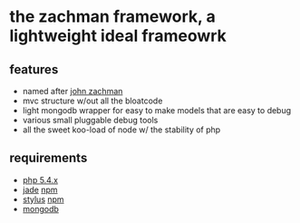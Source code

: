 # the zachman framework, a lightweight ideal frameowrk

## features
* named after [john zachman](http://en.wikipedia.org/wiki/John_Zachman)
* mvc structure w/out all the bloatcode
* light mongodb wrapper for easy to make models that are easy to debug
* various small pluggable debug tools
* all the sweet koo-load of node w/ the stability of php

## requirements
* [php 5.4.x](http://www.php.net/downloads.php)
* [jade](http://naltatis.github.com/jade-syntax-docs/) [npm](https://npmjs.org/package/jade)
* [stylus](http://learnboost.github.com/stylus/) [npm](https://npmjs.org/package/stylus)
* [mongodb](http://www.mongodb.org/)
